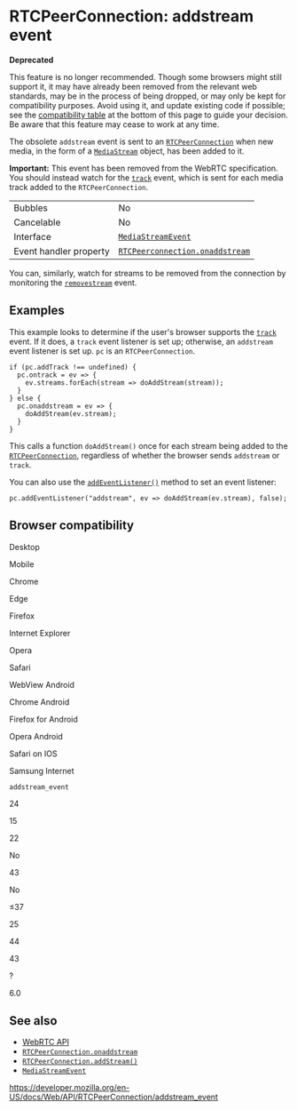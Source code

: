 RTCPeerConnection: addstream event
==================================

**Deprecated**

This feature is no longer recommended. Though some browsers might still support it, it may have already been removed from the relevant web standards, may be in the process of being dropped, or may only be kept for compatibility purposes. Avoid using it, and update existing code if possible; see the [compatibility table](#browser_compatibility) at the bottom of this page to guide your decision. Be aware that this feature may cease to work at any time.

The obsolete `addstream` event is sent to an [`RTCPeerConnection`](../rtcpeerconnection) when new media, in the form of a [`MediaStream`](../mediastream) object, has been added to it.

**Important:** This event has been removed from the WebRTC specification. You should instead watch for the [`track`](track_event) event, which is sent for each media track added to the `RTCPeerConnection`.

<table><tbody><tr class="odd"><td>Bubbles</td><td>No</td></tr><tr class="even"><td>Cancelable</td><td>No</td></tr><tr class="odd"><td>Interface</td><td><a href="../mediastreamevent"><code>MediaStreamEvent</code></a></td></tr><tr class="even"><td>Event handler property</td><td><a href="onaddstream"><code>RTCPeerconnection.onaddstream</code></a></td></tr></tbody></table>

You can, similarly, watch for streams to be removed from the connection by monitoring the [`removestream`](removestream_event) event.

Examples
--------

This example looks to determine if the user's browser supports the [`track`](track_event) event. If it does, a `track` event listener is set up; otherwise, an `addstream` event listener is set up. `pc` is an `RTCPeerConnection`.

    if (pc.addTrack !== undefined) {
      pc.ontrack = ev => {
        ev.streams.forEach(stream => doAddStream(stream));
      }
    } else {
      pc.onaddstream = ev => {
        doAddStream(ev.stream);
      }
    }

This calls a function `doAddStream()` once for each stream being added to the [`RTCPeerConnection`](../rtcpeerconnection), regardless of whether the browser sends `addstream` or `track`.

You can also use the [`addEventListener()`](../eventtarget/addeventlistener) method to set an event listener:

    pc.addEventListener("addstream", ev => doAddStream(ev.stream), false);

Browser compatibility
---------------------

Desktop

Mobile

Chrome

Edge

Firefox

Internet Explorer

Opera

Safari

WebView Android

Chrome Android

Firefox for Android

Opera Android

Safari on IOS

Samsung Internet

`addstream_event`

24

15

22

No

43

No

≤37

25

44

43

?

6.0

See also
--------

-   [WebRTC API](../webrtc_api)
-   [`RTCPeerConnection.onaddstream`](onaddstream)
-   [`RTCPeerConnection.addStream()`](addstream)
-   [`MediaStreamEvent`](../mediastreamevent)

<a href="https://developer.mozilla.org/en-US/docs/Web/API/RTCPeerConnection/addstream_event" class="_attribution-link">https://developer.mozilla.org/en-US/docs/Web/API/RTCPeerConnection/addstream_event</a>
